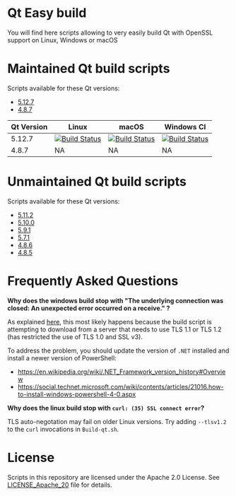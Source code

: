 
# Qt Easy build

You will find here scripts allowing to very easily build Qt with OpenSSL support on Linux, Windows or macOS

# Maintained Qt build scripts

Scripts available for these Qt versions:

* [5.12.7][5127]
* [4.8.7][487]

[5127]: https://github.com/jamesobutler/qt-easy-build/tree/5.12.7#readme
[487]: https://github.com/jamesobutler/qt-easy-build/tree/4.8.7#readme

| Qt Version   | Linux                                                   | macOS                                                   | Windows CI |
|--------------|---------------------------------------------------------|---------------------------------------------------------|------------|
| 5.12.7       | [![Build Status][5127_linux_i_azure]][5127_linux_azure] | [![Build Status][5127_macos_i_azure]][5127_macos_azure] | [![Build Status][5127_windows_i_azure]][5127_windows_azure]         |
| 4.8.7        | NA                                                      | NA                                                      | NA         |

[5127_linux_azure]: https://dev.azure.com/jamesobutler/qt-easy-build/_build/latest?definitionId=1&branchName=5.12.7
[5127_linux_i_azure]: https://dev.azure.com/jamesobutler/qt-easy-build/_apis/build/status/jamesobutler.qt-easy-build?branchName=5.12.7&jobName=Linux

[5127_macos_azure]: https://dev.azure.com/jamesobutler/qt-easy-build/_build/latest?definitionId=1&branchName=5.12.7
[5127_macos_i_azure]: https://dev.azure.com/jamesobutler/qt-easy-build/_apis/build/status/jamesobutler.qt-easy-build?branchName=5.12.7&jobName=macOS

[5127_windows_azure]: https://dev.azure.com/jamesobutler/qt-easy-build/_build/latest?definitionId=1&branchName=5.12.7
[5127_windows_i_azure]: https://dev.azure.com/jamesobutler/qt-easy-build/_apis/build/status/jamesobutler.qt-easy-build?branchName=5.12.7&jobName=Windows

# Unmaintained Qt build scripts

Scripts available for these Qt versions:

* [5.11.2][5112]
* [5.10.0][5100]
* [5.9.1][591]
* [5.7.1][571]
* [4.8.6][486]
* [4.8.5][485]

[5112]: https://github.com/jamesobutler/qt-easy-build/tree/5.11.2#readme
[5100]: https://github.com/jamesobutler/qt-easy-build/tree/5.10.0#readme
[591]: https://github.com/jamesobutler/qt-easy-build/tree/5.9.1#readme
[571]: https://github.com/jamesobutler/qt-easy-build/tree/5.7.1#readme
[486]: https://github.com/jamesobutler/qt-easy-build/tree/4.8.7#readme
[485]: https://github.com/jamesobutler/qt-easy-build/tree/4.8.7#readme

# Frequently Asked Questions

**Why does the windows build stop with "The underlying connection was closed: An unexpected error occurred on a receive." ?**

As explained [here](https://github.com/chocolatey/choco/wiki/Installation#installing-with-restricted-tls), this most likely happens because the build script is attempting to download from a server that needs to use TLS 1.1 or TLS 1.2 (has restricted the use of TLS 1.0 and SSL v3).

To address the problem, you should update the version of `.NET` installed and install a newer version of PowerShell:
* https://en.wikipedia.org/wiki/.NET_Framework_version_history#Overview
* https://social.technet.microsoft.com/wiki/contents/articles/21016.how-to-install-windows-powershell-4-0.aspx

**Why does the linux build stop with `curl: (35) SSL connect error`?**

TLS auto-negotation may fail on older Linux versions. Try adding `--tlsv1.2` to the `curl` invocations in `Build-qt.sh`.

# License

Scripts in this repository are licensed under the Apache 2.0 License. See [LICENSE_Apache_20](LICENSE_Apache_20) file for details.


